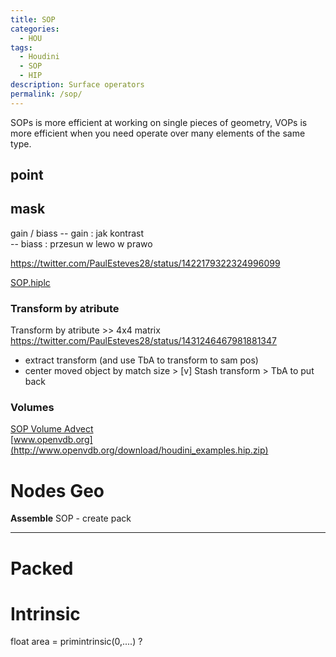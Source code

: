 ```yaml
---
title: SOP
categories:
  - HOU
tags:
  - Houdini
  - SOP
  - HIP
description: Surface operators
permalink: /sop/
---
```



SOPs is more efficient at working on single pieces of geometry,
VOPs is more efficient when you need operate over many elements of the same type.

## point

## mask
gain / biass
-- gain : jak kontrast  
-- biass : przesun w lewo w prawo




https://twitter.com/PaulEsteves28/status/1422179322324996099



[SOP.hiplc](/src/hip/SOP.hiplc)  


### Transform by atribute

Transform by atribute  >> 4x4 matrix https://twitter.com/PaulEsteves28/status/1431246467981881347
- extract transform (and use TbA to transform  to sam pos)   
- center  moved object by match size > [v] Stash transform  > TbA to put back

### Volumes

[SOP Volume Advect](/src/hip/SOP_VolAdvectTrails.hiplc)  
[www.openvdb.org](http://www.openvdb.org/download/houdini_examples.hip.zip)  


# Nodes Geo

**Assemble** SOP - create pack  
****


# Packed

# Intrinsic

float area = primintrinsic(0,....) ?
